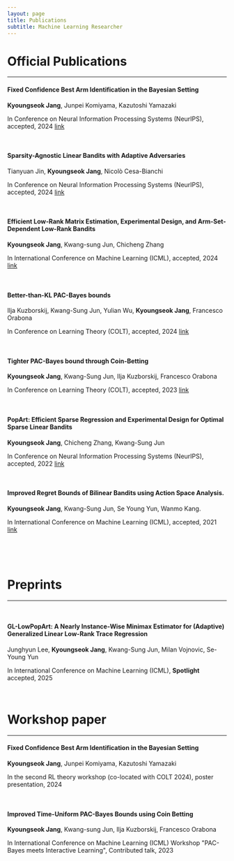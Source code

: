 ```yaml
---
layout: page
title: Publications
subtitle: Machine Learning Researcher
---
```


# Official Publications

_________________

#### Fixed Confidence Best Arm Identification in the Bayesian Setting 

**Kyoungseok Jang**, Junpei Komiyama, Kazutoshi Yamazaki

In Conference on Neural Information Processing Systems (NeurIPS), accepted, 2024 [link](https://arxiv.org/abs/2402.10429)

&nbsp;

#### Sparsity-Agnostic Linear Bandits with Adaptive Adversaries

Tianyuan Jin, **Kyoungseok Jang**, Nicolò Cesa-Bianchi

In Conference on Neural Information Processing Systems (NeurIPS), accepted, 2024 [link](https://arxiv.org/abs/2406.01192)

&nbsp;

#### Efficient Low-Rank Matrix Estimation, Experimental Design, and Arm-Set-Dependent Low-Rank Bandits

**Kyoungseok Jang**, Kwang-sung Jun, Chicheng Zhang

In International Conference on Machine Learning (ICML), accepted, 2024 [link](https://arxiv.org/abs/2402.11156) 

&nbsp;

#### Better-than-KL PAC-Bayes bounds

Ilja Kuzborskij, Kwang-Sung Jun, Yulian Wu, **Kyoungseok Jang**, Francesco Orabona

In Conference on Learning Theory (COLT), accepted, 2024 [link](https://arxiv.org/abs/2402.09201)

&nbsp;

#### Tighter PAC-Bayes bound through Coin-Betting

**Kyoungseok Jang**, Kwang-Sung Jun, Ilja Kuzborskij, Francesco Orabona

In Conference on Learning Theory (COLT), accepted, 2023 [link](https://arxiv.org/abs/2302.05829) 

&nbsp;

#### PopArt: Efficient Sparse Regression and Experimental Design for Optimal Sparse Linear Bandits

**Kyoungseok Jang**, Chicheng Zhang, Kwang-Sung Jun

In Conference on Neural Information Processing Systems (NeurIPS), accepted, 2022 [link](https://arxiv.org/abs/2210.15345)

&nbsp;

#### Improved Regret Bounds of Bilinear Bandits using Action Space Analysis.

**Kyoungseok Jang**, Kwang-Sung Jun, Se Young Yun, Wanmo Kang.

In International Conference on Machine Learning (ICML), accepted, 2021 [link](https://proceedings.mlr.press/v139/jang21a.html)

&nbsp;

&nbsp;

# Preprints

_________________

&nbsp;


#### GL-LowPopArt: A Nearly Instance-Wise Minimax Estimator for (Adaptive) Generalized Linear Low-Rank Trace Regression 

Junghyun Lee, **Kyoungseok Jang**, Kwang-Sung Jun, Milan Vojnovic, Se-Young Yun

In International Conference on Machine Learning (ICML), **Spotlight** accepted, 2025 

&nbsp;

# Workshop paper

_________________

#### Fixed Confidence Best Arm Identification in the Bayesian Setting 

**Kyoungseok Jang**, Junpei Komiyama, Kazutoshi Yamazaki

In the second RL theory workshop (co-located with COLT 2024), poster presentation, 2024

&nbsp;

#### Improved Time-Uniform PAC-Bayes Bounds using Coin Betting

**Kyoungseok Jang**, Kwang-sung Jun, Ilja Kuzborskij, Francesco Orabona

In International Conference on Machine Learning (ICML) Workshop "PAC-Bayes meets Interactive Learning", Contributed talk, 2023
